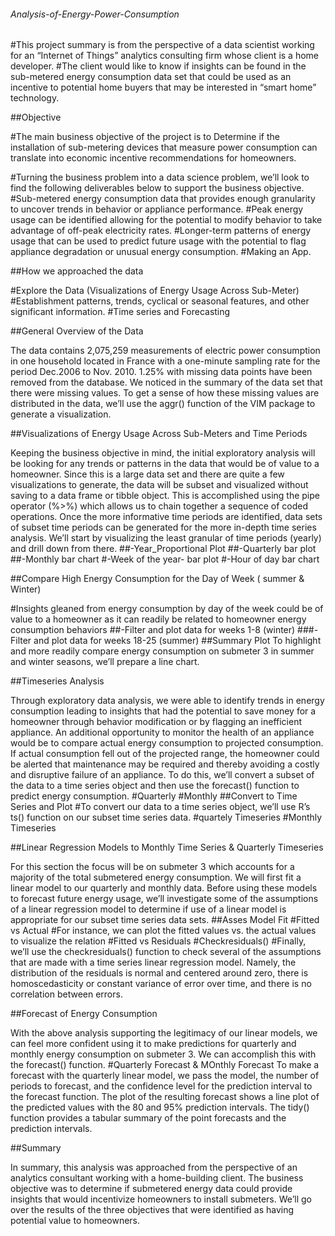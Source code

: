 ###### Analysis-of-Energy-Power-Consumption

#This project summary is from the perspective of a data scientist working for an “Internet of Things” analytics 
consulting firm whose client is a home developer. 
#The client would like to know if insights can be found in the sub-metered energy consumption data set that could be used as an incentive to potential home buyers that may be interested in “smart home” technology.

##Objective

#The main business objective of the project is to Determine if the installation of sub-metering devices that 
measure power consumption can translate into economic incentive recommendations for homeowners.

#Turning the business problem into a data science problem, we’ll look to find the following deliverables below to support the business objective.
#Sub-metered energy consumption data that provides enough granularity to uncover trends in behavior or appliance performance.
#Peak energy usage can be identified allowing for the potential to modify behavior to take advantage of off-peak electricity rates.
#Longer-term patterns of energy usage that can be used to predict future usage with the potential to flag appliance degradation or unusual energy consumption.
#Making an App.

##How we approached the data

#Explore the Data (Visualizations of Energy Usage Across Sub-Meter)
#Establishment patterns, trends, cyclical or seasonal features, and other significant information.
#Time series and Forecasting


##General Overview of the Data

The data contains 2,075,259 measurements of electric power consumption in one household located in France with a one-minute sampling rate for the period Dec.2006 to Nov. 2010.
1.25% with missing data points have been removed from the database.
We noticed in the summary of the data set that there were missing values. 
To get a sense of how these missing values are distributed in the data, 
we’ll use the aggr() function of the VIM package to generate a visualization.

##Visualizations of Energy Usage Across Sub-Meters and Time Periods

Keeping the business objective in mind, the initial exploratory analysis will be looking for any trends or patterns in the data that would be of value to a homeowner. 
Since this is a large data set and there are quite a few visualizations to generate, the data will be 
subset and visualized without saving to a data frame or tibble object. 
This is accomplished using the pipe operator (%>%) which allows us to chain together a sequence of coded operations. 
Once the more informative time periods are identified, data sets of subset time periods can be generated for the more in-depth time series analysis.
We’ll start by visualizing the least granular of time periods (yearly) and drill down from there.
##-Year_Proportional Plot
##-Quarterly bar plot
##-Monthly bar chart
#-Week of the year- bar plot
#-Hour of day bar chart

##Compare High Energy Consumption for the Day of Week ( summer & Winter)

#Insights gleaned from energy consumption by day of the week could be of value to a homeowner as it can readily be 
related to homeowner energy consumption behaviors
##-Filter and plot data for weeks 1-8 (winter)
###-Filter and plot data for weeks 18-25 (summer)
##Summary Plot
To highlight and more readily compare energy consumption on submeter 3 in summer and winter seasons, 
we’ll prepare a line chart.

##Timeseries Analysis

Through exploratory data analysis, we were able to identify trends in energy consumption leading to insights that had the potential to save money for a homeowner through
behavior modification or by flagging an inefficient appliance. 
An additional opportunity to monitor the health of an appliance would be to compare actual energy consumption to projected consumption. 
If actual consumption fell out of the projected range, the homeowner could be alerted that maintenance may be required and 
thereby avoiding a costly and disruptive failure of an appliance. 
To do this, we’ll convert a subset of the data to a time series object and then use the forecast() function to predict energy 
consumption.
#Quarterly
#Monthly
##Convert to Time Series and Plot
#To convert our data to a time series object, we’ll use R’s ts() function on our subset time series data.
#quartely Timeseries
#Monthly Timeseries

##Linear Regression Models to Monthly Time Series & Quarterly Timeseries

For this section the focus will be on submeter 3 which accounts for a majority of the total submetered energy consumption.
We will first fit a linear model to our quarterly and monthly data. 
Before using these models to forecast future energy usage, we’ll investigate some of the assumptions of a linear regression model 
to determine if use of a linear model is appropriate for our subset time series data sets.
##Asses Model Fit
#Fitted vs Actual
#For instance, we can plot the fitted values vs. the actual values to visualize the relation
#Fitted vs Residuals
#Checkresiduals()
#Finally, we’ll use the checkresiduals() function to check several of the assumptions that are made with a time series 
linear regression model. Namely, the distribution of the residuals is normal and centered around zero, 
there is homoscedasticity or constant variance of error over time, and there is no correlation between errors.


##Forecast of Energy Consumption

With the above analysis supporting the legitimacy of our linear models, 
we can feel more confident using it to make predictions for quarterly and monthly energy consumption on submeter 3. 
We can accomplish this with the forecast() function.
#Quarterly Forecast & MOnthly Forecast
To make a forecast with the quarterly linear model, we pass the model, the number of periods to forecast,
and the confidence level for the prediction interval to the forecast function.
The plot of the resulting forecast shows a line plot of the predicted values with the 80 and 95% prediction intervals. 
The tidy() function provides a tabular summary of the point forecasts and the prediction intervals.


##Summary

In summary, this analysis was approached from the perspective of an analytics consultant working with a home-building client. 
The business objective was to determine if submetered energy data could provide insights that would incentivize homeowners 
to install submeters. We’ll go over the results of the three objectives that were identified as having potential
value to homeowners.
















